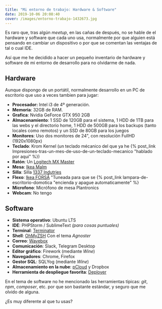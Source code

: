 ```yaml
---
title: "Mi entorno de trabajo: Hardware & Software"
date: 2019-10-06 20:08:40
cover: /images/entorno-trabajo-1432673.jpg
---
```


Es raro que, tras algún _meetup_, en las cañas de después, no se hable de el hardware y software que cada uno usa, normalmente por que alguien está pensando en cambiar un dispositivo o por que se comentan las ventajas de tal o cual IDE.

Así que me he decidido a hacer un pequeño inventario de hardware y software de mi entorno de desarrollo para no olvidarme de nada.

## Hardware

Aunque dispongo de un portátil, normalmente desarrollo en un PC de escritorio que uso a veces tambien para jugar:

* **Procesador:** Intel i3 de 4º generación.
* **Memoria**: 32GB de RAM.
* **Grafica**: Nvidia GeForce GTX 950 2GB
* **Almacenamiento**: 1 SSD de 120GB para el sistema, 1 HDD de 1TB para las webs y el directorio home, 1 HDD de 500GB para los backups (tanto locales como remotos) y un SSD de 80GB para los juegos 
* **Monitores**: Uso dos monitores de 24", con resolución FullHD (1920x1080px)
* **Teclado**: Krom Kernel (un teclado mécanico del que ya he {% post_link Impresiones-tras-un-mes-de-uso-de-un-teclado-mecanico "hablado por aqui" %}) 
* **Ratón**: Un [Logitech MX Master](https://www.amazon.es/Logitech-MX-Master-inal%C3%A1mbrico-Bluetooth/dp/B00ULNAOMA)
* **Mesa**: [Ikea Malm](https://www.ikea.com/es/es/p/malm-escritorio-blanco-60214159/)
* **Silla**: Silla [1337 Indutries](https://1337industries.com/producto/silla-gaming-1337-industries-gc757sp-bl-azul/)
* **Flexo**: [Ikea FORSÅ](https://www.ikea.com/es/es/p/forsa-lampara-flexo-trabajo-niquelado-80146763/) "Tuneada para que se {% post_link lampara-de-escritorio-domotica "encienda y apague automaticamente" %}
* **Microfono**: Micrófono de mesa Plantronics
* **Webcam**: No tengo


## Software

* **Sistema operativo**: Ubuntu LTS
* **IDE**: PHPStorm / SublimeText _(para cosas puntuales)_
* **Terminal**: [Terminator](https://terminator-gtk3.readthedocs.io/en/latest/)
* **Shell**: [OhMyZSH](https://ohmyz.sh/) Con el tema _Agnoster_
* **Correo**: [Wavebox](https://wavebox.io/)
* **Comunicación**: Slack, Telegram Desktop
* **Editor gráfico**: Firework (mediante _Wine_)
* **Navegadores**: Chrome, Firefox
* **Gestor SQL**: SQLYog (mediante _Wine_)
* **Almacenamiento en la nube**: [pCloud](https://pcloud.com) y Dropbox
* **Herramienta de despliegue favorita**: [Deployer](https://deployer.org/)

En el tema de software no he mencionado las herramientas típicas: _git_, _npm_, _composer_, etc. por que son bastante estándar, y seguro que me olvido de alguna.

¿Es muy diferente al que tu usas?

